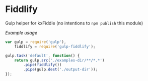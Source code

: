 # Fiddlify

Gulp helper for kxFiddle (no intentions to `npm publish` this module)

*Example usage*
```javascript
var gulp = require('gulp'),
	fiddlify = require('gulp-fiddlify');

gulp.task('default', function() {
	return gulp.src('./examples-dir/**/*.*')
		.pipe(fiddlify())
		.pipe(gulp.dest('./output-dir'));
});
```
